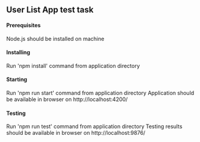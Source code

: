 ## User List App test task

#### Prerequisites
Node.js should be installed on machine

#### Installing
Run 'npm install' command from application directory

#### Starting
Run 'npm run start' command from application directory
Application should be available in browser on http://localhost:4200/

#### Testing
Run 'npm run test' command from application directory
Testing results should be available in browser on http://localhost:9876/
